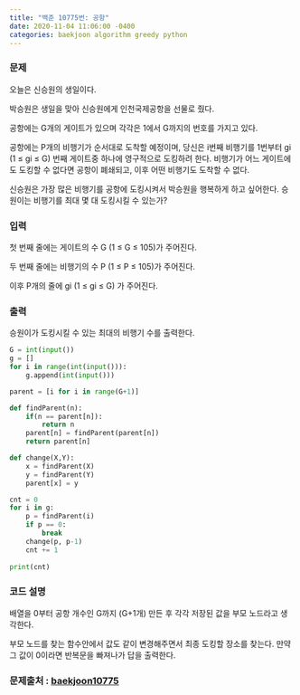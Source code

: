 ```yaml
---
title: "백준 10775번: 공항"
date: 2020-11-04 11:06:00 -0400
categories: baekjoon algorithm greedy python
---
```


### 문제
오늘은 신승원의 생일이다.

박승원은 생일을 맞아 신승원에게 인천국제공항을 선물로 줬다.

공항에는 G개의 게이트가 있으며 각각은 1에서 G까지의 번호를 가지고 있다.

공항에는 P개의 비행기가 순서대로 도착할 예정이며, 당신은 i번째 비행기를 1번부터 gi (1 ≤ gi ≤ G) 번째 게이트중 하나에 영구적으로 도킹하려 한다. 비행기가 어느 게이트에도 도킹할 수 없다면 공항이 폐쇄되고, 이후 어떤 비행기도 도착할 수 없다.

신승원은 가장 많은 비행기를 공항에 도킹시켜서 박승원을 행복하게 하고 싶어한다. 승원이는 비행기를 최대 몇 대 도킹시킬 수 있는가?

### 입력
첫 번째 줄에는 게이트의 수 G (1 ≤ G ≤ 105)가 주어진다.

두 번째 줄에는 비행기의 수 P (1 ≤ P ≤ 105)가 주어진다.

이후 P개의 줄에 gi (1 ≤ gi ≤ G) 가 주어진다.

### 출력
승원이가 도킹시킬 수 있는 최대의 비행기 수를 출력한다.

```python
G = int(input())
g = []
for i in range(int(input())):
    g.append(int(input()))

parent = [i for i in range(G+1)]

def findParent(n):
    if(n == parent[n]):
        return n
    parent[n] = findParent(parent[n])
    return parent[n]

def change(X,Y):
    x = findParent(X)
    y = findParent(Y)
    parent[x] = y

cnt = 0
for i in g:
    p = findParent(i)
    if p == 0:
        break
    change(p, p-1)    
    cnt += 1
    
print(cnt)
```

### 코드 설명
배열을 0부터 공항 개수인 G까지 (G+1개) 만든 후 각각 저장된 값을 부모 노드라고 생각한다.

부모 노드를 찾는 함수안에서 값도 같이 변경해주면서 최종 도킹할 장소를 찾는다. 만약 그 값이 0이라면 반복문을 빠져나가 답을 출력한다.

### 문제출처 : [baekjoon10775]

[baekjoon10775]: https://www.acmicpc.net/problem/10775
